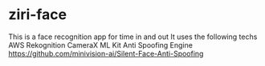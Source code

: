 # ziri-face

This is a face recognition app for time in and out
It uses the following techs
AWS Rekognition
CameraX
ML Kit
Anti Spoofing Engine https://github.com/minivision-ai/Silent-Face-Anti-Spoofing
